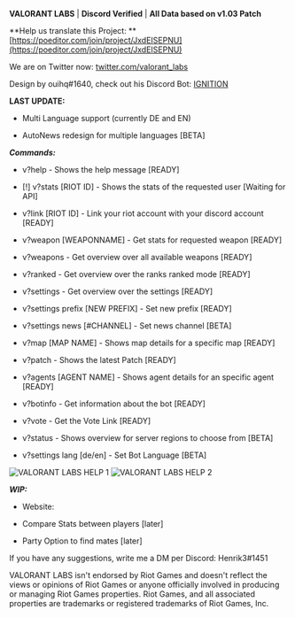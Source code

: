 **VALORANT LABS** | **Discord Verified** | **All Data based on v1.03 Patch** 


**Help us translate this Project: ** [https://poeditor.com/join/project/JxdEISEPNU](https://poeditor.com/join/project/JxdEISEPNU)

We are on Twitter now: [twitter.com/valorant_labs](https://www.twitter.com/valorant_labs)

Design by ouihq#1640, check out his Discord Bot: [IGNITION](https://top.gg/bot/717337318222069842)


**LAST UPDATE:**

- Multi Language support (currently DE and EN)

- AutoNews redesign for multiple languages [BETA]


***Commands:***

- v?help - Shows the help message [READY]

- [!] v?stats [RIOT ID] - Shows the stats of the requested user [Waiting for API] 

- v?link [RIOT ID] - Link your riot account with your discord account [READY]

- v?weapon [WEAPONNAME] - Get stats for requested weapon [READY]

- v?weapons - Get overview over all available weapons [READY]

- v?ranked - Get overview over the ranks ranked mode [READY]

- v?settings - Get overview over the settings [READY]

- v?settings prefix [NEW PREFIX] - Set new prefix [READY]

- v?settings news [#CHANNEL] - Set news channel [BETA]

- v?map [MAP NAME] - Shows map details for a specific map [READY]

- v?patch - Shows the latest Patch [READY]

- v?agents [AGENT NAME] - Shows agent details for an specific agent [READY]

- v?botinfo - Get information about the bot [READY]

- v?vote - Get the Vote Link [READY]

- v?status - Shows overview for server regions to choose from [BETA]

- v?settings lang [de/en] - Set Bot Language [BETA]

 <img src="https://cdn.discordapp.com/attachments/716941140825210881/718496044471812146/valorant-help.png" alt="VALORANT LABS HELP 1">
 <img src="https://cdn.discordapp.com/attachments/702435906757328897/720969867704008795/valorant-help2.png" alt="VALORANT LABS HELP 2">
 
 
***WIP:***

- Website: 

- Compare Stats between players [later]

- Party Option to find mates [later]

If you have any suggestions, write me a DM per Discord: Henrik3#1451

VALORANT LABS isn't endorsed by Riot Games and doesn't reflect the views or opinions of Riot Games or anyone officially involved in producing or managing Riot Games properties. Riot Games, and all associated properties are trademarks or registered trademarks of Riot Games, Inc.

